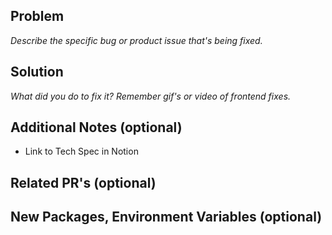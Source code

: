 ## Problem
*Describe the specific bug or product issue that's being fixed.*

## Solution
*What did you do to fix it? Remember gif's or video of frontend fixes.*

## Additional Notes (optional)

- Link to Tech Spec in Notion


## Related PR's (optional)

## New Packages, Environment Variables (optional)
